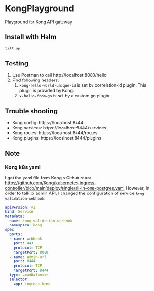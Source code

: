 # KongPlayground
Playground for Kong API gateway

## Install with Helm
```bash
tilt up
```

## Testing
1. Use Postman to call http://localhost:8080/hello
2. Find following headers:
   1. `kong-hello-world-unique-id` is set by correlation-id plugin. This plugin is provided by Kong.
   2. `x-hello-from-go` is set by a custom go plugin.

## Trouble shooting
- Kong config: https://localhost:8444
- Kong services: https://localhost:8444/services
- Kong routes: https://localhost:8444/routes
- Kong plugins: https://localhost:8444/plugins

## Note
### Kong k8s yaml
I got the yaml file from Kong's Github repo: https://github.com/Kong/kubernetes-ingress-controller/blob/main/deploy/single/all-in-one-postgres.yaml
However, in order to talk to admin API, I changed the configuration of service `kong-validation-webhook`:
```yaml
apiVersion: v1
kind: Service
metadata:
  name: kong-validation-webhook
  namespace: kong
spec:
  ports:
  - name: webhook
    port: 443
    protocol: TCP
    targetPort: 8080
  - name: admin-url
    port: 8444
    protocol: TCP
    targetPort: 8444
  type: LoadBalancer
  selector:
    app: ingress-kong
```